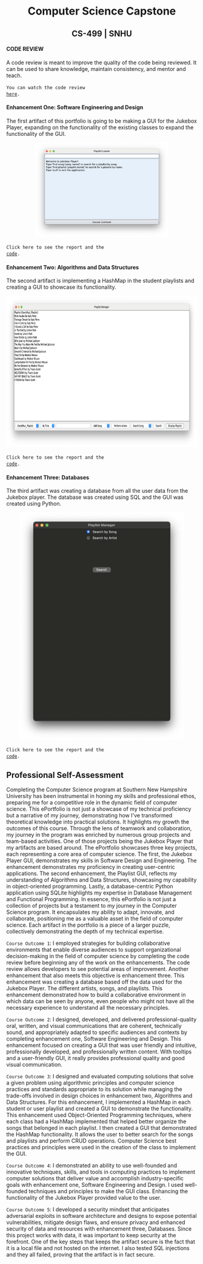 # <center>Computer Science Capstone<center>
  
## <center>CS-499 | SNHU</center>

#### CODE REVIEW

A code review is meant to improve the quality of the code being reviewed. It can be used to share knowledge, maintain consistency, and mentor and teach. 

<code>You can watch the code review <a href="https://youtu.be/e_8JP0hHyc0">here</a>.</code>

#### Enhancement One: Software Engineering and Design

The first artifact of this portfolio is going to be making a GUI for the Jukebox Player, expanding on the functionality of the existing classes to 
expand the functionality of the GUI.

<center>
  <a href="https://github.com/SenseiBaez/MiguelBaez.github.io/blob/master/src/snhu/jukebox/playlist/JukeboxPlayerGUI.java" title="Click here to view code">
    <img src="EnhancementOne.png" height=250>
  </a>
</center>

<code>Click here to see the report and the <a href="https://github.com/SenseiBaez/MiguelBaez.github.io/tree/Enhancement-One">code</a>.</code>

#### Enhancement Two: Algorithms and Data Structures

The second artifact is implementing a HashMap in the student playlists and creating a GUI to showcase its functionality.

<center>
  <a href="https://github.com/SenseiBaez/MiguelBaez.github.io/blob/master/src/snhu/student/playlists/PlaylistGUI.java" title="Click here to view code">
    <img src="EnhancementTwo.png" height=400>
  </a>
</center>

<code>Click here to see the report and the <a href="https://github.com/SenseiBaez/MiguelBaez.github.io/tree/Enhacnement-Two">code</a>.</code>

#### Enhancement Three: Databases

The third artifact was creating a database from all the user data from the Jukebox player. The database was created using SQL and the GUI was created using Python.

<center>
  <a href="https://github.com/SenseiBaez/MiguelBaez.github.io/blob/master/PlaylistDataGUI.py" title="Click here to view code">
    <img src="EnhancementThree.png" height=600>
  </a>
</center>

<code>Click here to see the report and the <a href="https://github.com/SenseiBaez/MiguelBaez.github.io/tree/Enhancement-Three">code</a>.</code>

## Professional Self-Assessment

Completing the Computer Science program at Southern New Hampshire University has been instrumental in honing my skills and professional ethos, preparing me for a competitive role in the dynamic field of computer science. This ePortfolio is not just a showcase of my technical proficiency but a narrative of my journey, demonstrating how I've transformed theoretical knowledge into practical solutions. It highlights my growth the outcomes of this course.
Through the lens of teamwork and collaboration, my journey in the program was enriched by numerous group projects and team-based activities. One of those projects being the Jukebox Player that my artifacts are based around.
The ePortfolio showcases three key projects, each representing a core area of computer science. The first, the Jukebox Player GUI, demonstrates my skills in Software Design and Engineering. The enhancement demonstrates my proficiency in creating user-centric applications. The second enhancement, the Playlist GUI, reflects my understanding of Algorithms and Data Structures, showcasing my capability in object-oriented programming. Lastly, a database-centric Python application using SQLite highlights my expertise in Database Management and Functional Programming.
In essence, this ePortfolio is not just a collection of projects but a testament to my journey in the Computer Science program. It encapsulates my ability to adapt, innovate, and collaborate, positioning me as a valuable asset in the field of computer science. Each artifact in the portfolio is a piece of a larger puzzle, collectively demonstrating the depth of my technical expertise.

<code>Course Outcome 1</code>: I employed strategies for building collaborative environments that enable diverse audiences to support organizational decision-making in the field of computer science by completing the code review before beginning any of the work on the enhancements. The code review allows developers to see potential areas of improvement. Another enhancement that also meets this objective is enhancement three. This enhancement was creating a database based off the data used for the Jukebox Player. The different artists, songs, and playlists. This enhancement demonstrated how to build a collaborative environment in which data can be seen by anyone, even people who might not have all the necessary experience to understand all the necessary principles.

<code>Course Outcome 2</code>: I designed, developed, and delivered professional-quality oral, written, and visual communications that are coherent, technically sound, and appropriately adapted to specific audiences and contexts by completing enhancement one, Software Engineering and Design. This enhancement focused on creating a GUI that was user friendly and intuitive, professionally developed, and professionally written content. With tooltips and a user-friendly GUI, it really provides professional quality and good visual communication.

<code>Course Outcome 3</code>: I designed and evaluated computing solutions that solve a given problem using algorithmic principles and computer science practices and standards appropriate to its solution while managing the trade-offs involved in design choices in enhancement two, Algorithms and Data Structures. For this enhancement, I implemented a HashMap in each student or user playlist and created a GUI to demonstrate the functionality. This enhancement used Object-Oriented Programming techniques, where each class had a HashMap implemented that helped better organize the songs that belonged in each playlist. I then created a GUI that demonstrated the HashMap functionality. It allows the user to better search for the songs and playlists and perform CRUD operations. Computer Science best practices and principles were used in the creation of the class to implement the GUI.

<code>Course Outcome 4</code>: I demonstrated an ability to use well-founded and innovative techniques, skills, and tools in computing practices to implement computer solutions that deliver value and accomplish industry-specific goals with enhancement one, Software Engineering and Design. I used well-founded techniques and principles to make the GUI class. Enhancing the functionality of the Jukebox Player provided value to the user.

<code>Course Outcome 5</code>: I developed a security mindset that anticipates adversarial exploits in software architecture and designs to expose potential vulnerabilities, mitigate design flaws, and ensure privacy and enhanced security of data and resources with enhancement three, Databases. Since this project works with data, it was important to keep security at the forefront. One of the key steps that keeps the artifact secure is the fact that it is a local file and not hosted on the internet. I also tested SQL injections and they all failed, proving that the artifact is in fact secure.




